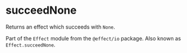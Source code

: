 # succeedNone

Returns an effect which succeeds with `None`.

Part of the `Effect` module from the `@effect/io` package. Also known as `Effect.succeedNone`.

